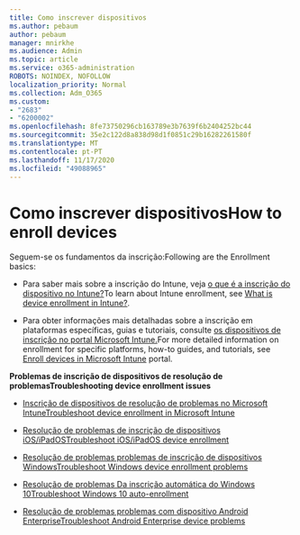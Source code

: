 ```yaml
---
title: Como inscrever dispositivos
ms.author: pebaum
author: pebaum
manager: mnirkhe
ms.audience: Admin
ms.topic: article
ms.service: o365-administration
ROBOTS: NOINDEX, NOFOLLOW
localization_priority: Normal
ms.collection: Adm_O365
ms.custom:
- "2683"
- "6200002"
ms.openlocfilehash: 8fe73750296cb163789e3b7639f6b2404252bc44
ms.sourcegitcommit: 35e2c122d8a838d98d1f0851c29b16282261580f
ms.translationtype: MT
ms.contentlocale: pt-PT
ms.lasthandoff: 11/17/2020
ms.locfileid: "49088965"
---
```

# <a name="how-to-enroll-devices"></a><span data-ttu-id="b2833-102">Como inscrever dispositivos</span><span class="sxs-lookup"><span data-stu-id="b2833-102">How to enroll devices</span></span>

<span data-ttu-id="b2833-103">Seguem-se os fundamentos da inscrição:</span><span class="sxs-lookup"><span data-stu-id="b2833-103">Following are the Enrollment basics:</span></span>

- <span data-ttu-id="b2833-104">Para saber mais sobre a inscrição do Intune, veja [o que é a inscrição do dispositivo no Intune?](https://docs.microsoft.com/mem/intune/enrollment/device-enrollment)</span><span class="sxs-lookup"><span data-stu-id="b2833-104">To learn about Intune enrollment, see [What is device enrollment in Intune?](https://docs.microsoft.com/mem/intune/enrollment/device-enrollment).</span></span>

- <span data-ttu-id="b2833-105">Para obter informações mais detalhadas sobre a inscrição em plataformas específicas, guias e tutoriais, consulte [os dispositivos de inscrição no portal Microsoft Intune.](https://docs.microsoft.com/mem/intune/enrollment/)</span><span class="sxs-lookup"><span data-stu-id="b2833-105">For more detailed information on enrollment for specific platforms, how-to guides, and tutorials, see [Enroll devices in Microsoft Intune](https://docs.microsoft.com/mem/intune/enrollment/) portal.</span></span>

<span data-ttu-id="b2833-106">**Problemas de inscrição de dispositivos de resolução de problemas**</span><span class="sxs-lookup"><span data-stu-id="b2833-106">**Troubleshooting device enrollment issues**</span></span>

- [<span data-ttu-id="b2833-107">Inscrição de dispositivos de resolução de problemas no Microsoft Intune</span><span class="sxs-lookup"><span data-stu-id="b2833-107">Troubleshoot device enrollment in Microsoft Intune</span></span>](https://docs.microsoft.com/mem/intune/enrollment/troubleshoot-device-enrollment-in-intune)

- [<span data-ttu-id="b2833-108">Resolução de problemas de inscrição de dispositivos iOS/iPadOS</span><span class="sxs-lookup"><span data-stu-id="b2833-108">Troubleshoot iOS/iPadOS device enrollment</span></span>](https://docs.microsoft.com/mem/intune/enrollment/troubleshoot-ios-enrollment-errors)

- [<span data-ttu-id="b2833-109">Resolução de problemas problemas de inscrição de dispositivos Windows</span><span class="sxs-lookup"><span data-stu-id="b2833-109">Troubleshoot Windows device enrollment problems</span></span>](https://docs.microsoft.com/mem/intune/enrollment/troubleshoot-windows-enrollment-errors)

- [<span data-ttu-id="b2833-110">Resolução de problemas Da inscrição automática do Windows 10</span><span class="sxs-lookup"><span data-stu-id="b2833-110">Troubleshoot Windows 10 auto-enrollment</span></span>](https://docs.microsoft.com/mem/intune/enrollment/troubleshoot-windows-auto-enrollment)

- [<span data-ttu-id="b2833-111">Resolução de problemas problemas com dispositivo Android Enterprise</span><span class="sxs-lookup"><span data-stu-id="b2833-111">Troubleshoot Android Enterprise device problems</span></span>](https://docs.microsoft.com/mem/intune/enrollment/troubleshoot-android-enrollment)


